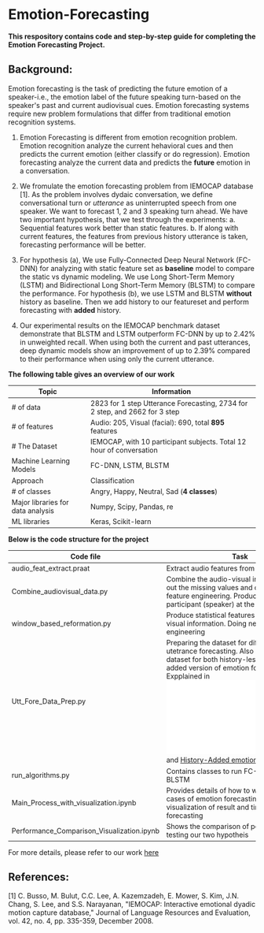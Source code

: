 # Emotion-Forecasting
**This respository contains code and step-by-step guide for completing the Emotion Forecasting Project.**
## Background:
Emotion forecasting is the task of predicting the future emotion of a speaker-i.e., the emotion label of the future speaking turn-based on the speaker's past and current audiovisual cues. Emotion forecasting systems require new problem formulations that differ from traditional emotion recognition systems.

1. Emotion Forecasting is different from emotion recognition problem. Emotion recognition analyze the current hehavioral cues and then predicts the current emotion (either classify or do regression). Emotion forecasting analyze the current data and predicts the __future__ emotion in a conversation. 
2. We fromulate the emotion forecasting problem from IEMOCAP database [1]. As the problem involves dydaic conversation, we define conversational turn or *utterance* as uninterrupted speech from one speaker. We want to forecast 1, 2 and 3 speaking turn ahead. 
We have two important hypothesis, that we test through the experiments: 
a. Sequential features work better than static features.
b. If along with current features, the features from previous history utterance is taken, forecasting performance will be better.
 
3. For hypothesis (a), We use Fully-Connected Deep Neural Network (FC-DNN) for analyzing with static feature set as **baseline** model to compare the static vs dynamic modeling. We use Long Short-Term Memory (LSTM) and Bidirectional Long Short-Term Memory (BLSTM) to compare the performance. For hypothesis (b), we use LSTM and BLSTM __without__ history as baseline. Then we add history to our featureset and perform forecasting with __added__ history. 
4. Our experimental results on the IEMOCAP benchmark dataset demonstrate that BLSTM and LSTM outperform FC-DNN by up to 2.42% in unweighted recall. When using both the current and past utterances, deep dynamic models show an improvement of up to 2.39% compared to their performance when using only the current utterance.

**The following table gives an overview of our work**


| Topic         | Information |
| ------------- | ------------- |
| # of data     | 2823 for 1 step Utterance Forecasting, 2734 for 2 step, and 2662 for 3 step  |
| # of features  | Audio: 205, Visual (facial): 690, total __895__ features  |
| # The Dataset | IEMOCAP, with 10 participant subjects. Total 12 hour of conversation |
| Machine Learning Models | FC-DNN, LSTM, BLSTM |
| Approach  | Classification |
| # of classes | Angry, Happy, Neutral, Sad (__4 classes__) |
| Major libraries for data analysis | Numpy, Scipy, Pandas, re |
| ML libraries | Keras, Scikit-learn |

**Below is the code structure for the project**

| Code file | Task |
| ------------- | ------------- |
| audio_feat_extract.praat    | Extract audio features from raw ```.wav``` files |
|  Combine_audiovisual_data.py| Combine the audio-visual information, filling out the missing values and clean the data for feature engineering. Produce a table for each participant (speaker) at the end  |
| window_based_reformation.py | Produce statistical features from raw audio-visual information. Doing necessary feature engineering |
| Utt_Fore_Data_Prep.py   | Preparing the dataset for different step utetrance forecasting. Also prepares the dataset for both history-less and history-added version of emotion forecasting. Expplained in ![History-Less Emotion Forecasting](/images/cur.pdf) and [History-Added emotion forecasting](/images/his.pdf) |
| run_algorithms.py | Contains classes to run FC-DNN, LSTM and BLSTM |
|  	Main_Process_with_visualization.ipynb | Provides details of how to work on a specific cases of emotion forecasting. Contains visualization of result and time-impact of forecasting |
| Performance_Comparison_Visualization.ipynb | Shows the comparison of performance by testing our two hypotheis |




For more details, please refer to our work [here](https://ieeexplore.ieee.org/document/8756599)




## References:
[1] C. Busso, M. Bulut, C.C. Lee, A. Kazemzadeh, E. Mower, S. Kim, J.N. Chang, S. Lee, and S.S. Narayanan, "IEMOCAP: Interactive emotional dyadic motion capture database," Journal of Language Resources and Evaluation, vol. 42, no. 4, pp. 335-359, December 2008.
